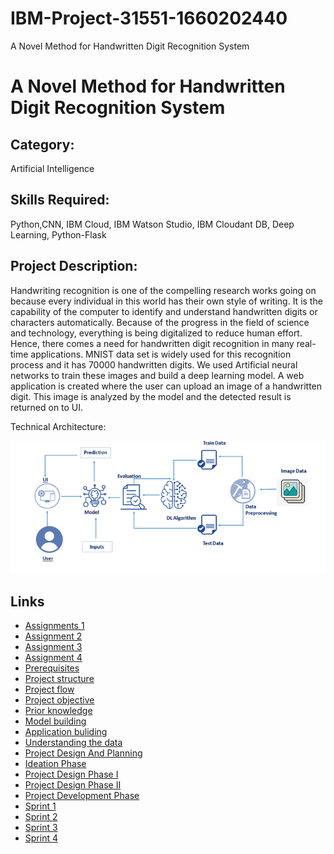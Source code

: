 # IBM-Project-31551-1660202440
A Novel Method for Handwritten Digit Recognition System

# A Novel Method for Handwritten Digit Recognition System

## Category:

Artificial Intelligence

## Skills Required:

Python,CNN, IBM Cloud, IBM Watson Studio, IBM Cloudant DB, Deep Learning, Python-Flask

## Project Description:

Handwriting recognition is one of the compelling research works going on because every individual in this world has their own style of writing. It is the capability of the computer to identify and understand handwritten digits or characters automatically. Because of the progress in the field of science and technology, everything is being digitalized to reduce human effort. Hence, there comes a need for handwritten digit recognition in many real-time applications. MNIST data set is widely used for this recognition process and it has 70000 handwritten digits. We used Artificial neural networks to train these images and build a deep learning model. A web application is created where the user can upload an image of a handwritten digit. This image is analyzed by the model and the detected result is returned on to UI.

Technical Architecture:

![architecture - blueprint](https://github.com/IBM-EPBL/IBM-Project-31681-1660204101/blob/main/Project%20Design%20%26%20Planning/Ideation%20Phase/architecture.png)

## Links

*  [Assignments 1](https://github.com/IBM-EPBL/IBM-Project-31551-1660202440/blob/main/ibm%20assignment1.ipynb)
*  [Assignment 2](https://github.com/IBM-EPBL/IBM-Project-31551-1660202440/blob/main/ibm_assignment_2.ipynb)
*  [Assignment 3](https://github.com/IBM-EPBL/IBM-Project-31551-1660202440/blob/main/ibm%20assignment%203.ipynb)
*  [Assignment 4](https://github.com/IBM-EPBL/IBM-Project-31551-1660202440/tree/main/parkavi%20assignment%204)
*  [Prerequisites](https://github.com/IBM-EPBL/IBM-Project-31551-1660202440/blob/main/Prerequisites/Prerequisites.pdf)
*  [Project structure](https://github.com/IBM-EPBL/IBM-Project-31551-1660202440/blob/main/Project%20structure/Project%20%20Structure.pdf)
*  [Project flow](https://github.com/IBM-EPBL/IBM-Project-31551-1660202440/blob/main/Project%20flow/Project%20Flow.pdf)
*  [Project objective](https://github.com/IBM-EPBL/IBM-Project-31551-1660202440/blob/main/Project%20objectives/Project%20objectives%20IBM.pdf)
*  [Prior knowledge](https://github.com/IBM-EPBL/IBM-Project-31551-1660202440/blob/main/Prior%20knowledge/Prior%20Knowledge%20.pdf)
*  [Model building](https://github.com/IBM-EPBL/IBM-Project-31551-1660202440/blob/main/MODEL%20_BUILDING/Model_Building.ipynb)
*  [Application buliding](https://github.com/IBM-EPBL/IBM-Project-31551-1660202440/tree/main/APPILICATION%20BUILDING/HTML%20FILE)
*  [Understanding the data](https://github.com/IBM-EPBL/IBM-Project-31551-1660202440/tree/main/UNDERSTANDING%20THE%20DATA)
*  [Project Design And Planning](https://github.com/IBM-EPBL/IBM-Project-31551-1660202440/tree/main/project%20design%20and%20planning)
*  [Ideation Phase](https://github.com/IBM-EPBL/IBM-Project-31551-1660202440/tree/main/project%20design%20and%20planning/ideation%20phase)
*  [Project Design Phase I](https://github.com/IBM-EPBL/IBM-Project-31551-1660202440/tree/main/project%20design%20and%20planning/Project%20Design%20Phase%201)
*  [Project Design Phase II](https://github.com/IBM-EPBL/IBM-Project-31551-1660202440/tree/main/project%20design%20and%20planning/Project%20Design%20Phase%20II)
*  [Project Development Phase](https://github.com/IBM-EPBL/IBM-Project-31551-1660202440/tree/main/PROJECT%20DEVELOPMENT%20PHASE)
*  [Sprint 1](https://github.com/IBM-EPBL/IBM-Project-31551-1660202440/tree/main/PROJECT%20DEVELOPMENT%20PHASE/Sprint%201)
*  [Sprint 2](https://github.com/IBM-EPBL/IBM-Project-31551-1660202440/tree/main/PROJECT%20DEVELOPMENT%20PHASE/Sprint%202)
*  [Sprint 3](https://github.com/IBM-EPBL/IBM-Project-54203-1661777480/tree/main/Project%20Development%20Phase/sprint%203)
*  [Sprint 4](https://github.com/IBM-EPBL/IBM-Project-54203-1661777480/tree/main/Project%20Development%20Phase/sprint%204)
